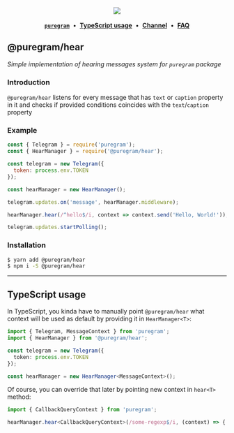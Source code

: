 <div align='center'>
  <img src='https://i.imgur.com/ZzjmE8i.png' />
</div>

<br />

<div align='center'>
  <a href='https://github.com/nitreojs/puregram'><b><code>puregram</code></b></a>
  <span>&nbsp;•&nbsp;</span>
  <a href='#typescript-usage'><b>TypeScript usage</b></a>
  <span>&nbsp;•&nbsp;</span>
  <a href='https://t.me/puregram'><b>Channel</b></a>
  <span>&nbsp;•&nbsp;</span>
  <a href='https://github.com/nitreojs/puregram#faq'><b>FAQ</b></a>
</div>

## @puregram/hear

_Simple implementation of hearing messages system for `puregram` package_

### Introduction

`@puregram/hear` listens for every message that has `text` or `caption` property in it and checks if provided conditions coincides with the `text`/`caption` property

### Example
```js
const { Telegram } = require('puregram');
const { HearManager } = require('@puregram/hear');

const telegram = new Telegram({
  token: process.env.TOKEN
});

const hearManager = new HearManager();

telegram.updates.on('message', hearManager.middleware);

hearManager.hear(/^hello$/i, context => context.send('Hello, World!'));

telegram.updates.startPolling();
```

### Installation

```sh
$ yarn add @puregram/hear
$ npm i -S @puregram/hear
```

---

## TypeScript usage

In TypeScript, you kinda have to manually point `@puregram/hear` what context will be used as default by providing it in `HearManager<T>`:

```ts
import { Telegram, MessageContext } from 'puregram';
import { HearManager } from '@puregram/hear';

const telegram = new Telegram({
  token: process.env.TOKEN
});

const hearManager = new HearManager<MessageContext>();
```

Of course, you can override that later by pointing new context in `hear<T>` method:

```ts
import { CallbackQueryContext } from 'puregram';

hearManager.hear<CallbackQueryContext>(/some-regexp$/i, (context) => { /* ... */ });
```

